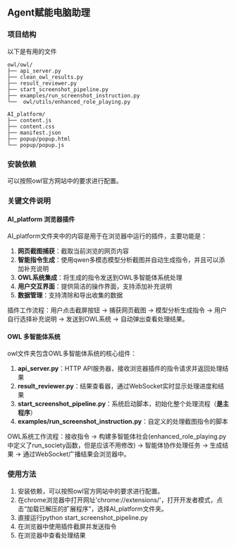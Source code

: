## Agent赋能电脑助理

### 项目结构

以下是有用的文件

```
owl/owl/
├── api_server.py
├── clean_owl_results.py
├── result_reviewer.py
├── start_screenshot_pipeline.py
├── examples/run_screenshot_instruction.py
└──  owl/utils/enhanced_role_playing.py

AI_platform/
├── content.js
├── content.css
├── manifest.json
├── popup/popup.html
└── popup/popup.js

```

### 安装依赖

可以按照owl官方网站中的要求进行配置。

### 关键文件说明

#### AI_platform 浏览器插件

AI_platform文件夹中的内容是用于在浏览器中运行的插件，主要功能是：

1. **网页截图捕获**：截取当前浏览的网页内容
2. **智能指令生成**：使用qwen多模态模型分析截图并自动生成指令，并且可以添加补充说明
3. **OWL系统集成**：将生成的指令发送到OWL多智能体系统处理
4. **用户交互界面**：提供简洁的操作界面，支持添加补充说明
5. **数据管理**：支持清除和导出收集的数据

插件工作流程：用户点击截屏按钮 → 捕获网页截图 → 模型分析生成指令 → 用户自行选择补充说明 → 发送到OWL系统 → 自动弹出查看处理结果。

#### OWL 多智能体系统

owl文件夹包含OWL多智能体系统的核心组件：

1. **api_server.py**：HTTP API服务器，接收浏览器插件的指令请求并返回处理结果
2. **result_reviewer.py**：结果查看器，通过WebSocket实时显示处理进度和结果
3. **start_screenshot_pipeline.py**：系统启动脚本，初始化整个处理流程（**是主程序**）
4. **examples/run_screenshot_instruction.py**：自定义的处理截图指令的脚本

OWL系统工作流程：接收指令 → 构建多智能体社会(enhanced_role_playing.py中定义了run_society函数，但是应该不用修改) → 智能体协作处理任务 → 生成结果 → 通过WebSocket广播结果会浏览器中。

### 使用方法

1. 安装依赖，可以按照owl官方网站中的要求进行配置。
2. 在chrome浏览器中打开网址'chrome://extensions/'，打开开发者模式，点击“加载已解压的扩展程序”，选择AI_platform文件夹。
3. 直接运行python start_screenshot_pipeline.py
4. 在浏览器中使用插件截屏并发送指令
5. 在浏览器中查看处理结果
